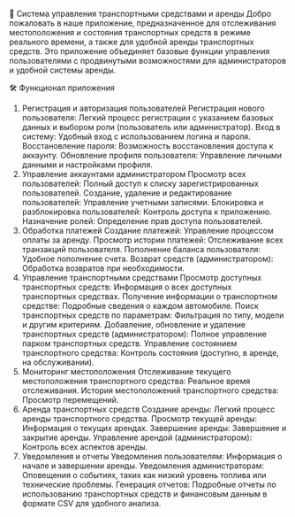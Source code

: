 🚗 Система управления транспортными средствами и аренды
Добро пожаловать в наше приложение, предназначенное для отслеживания местоположения и состояния транспортных средств в режиме реального времени, а также для удобной аренды транспортных средств. Это приложение объединяет базовые функции управления пользователями с продвинутыми возможностями для администраторов и удобной системы аренды.

🛠️ Функционал приложения
1. Регистрация и авторизация пользователей
Регистрация нового пользователя: Легкий процесс регистрации с указанием базовых данных и выбором роли (пользователь или администратор).
Вход в систему: Удобный вход с использованием логина и пароля.
Восстановление пароля: Возможность восстановления доступа к аккаунту.
Обновление профиля пользователя: Управление личными данными и настройками профиля.
2. Управление аккаунтами администратором
Просмотр всех пользователей: Полный доступ к списку зарегистрированных пользователей.
Создание, удаление и редактирование пользователей: Управление учетными записями.
Блокировка и разблокировка пользователей: Контроль доступа к приложению.
Назначение ролей: Определение прав доступа пользователей.
3. Обработка платежей
Создание платежей: Управление процессом оплаты за аренду.
Просмотр истории платежей: Отслеживание всех транзакций пользователя.
Пополнение баланса пользователя: Удобное пополнение счета.
Возврат средств (администратором): Обработка возвратов при необходимости.
4. Управление транспортными средствами
Просмотр доступных транспортных средств: Информация о всех доступных транспортных средствах.
Получение информации о транспортном средстве: Подробные сведения о каждом автомобиле.
Поиск транспортных средств по параметрам: Фильтрация по типу, модели и другим критериям.
Добавление, обновление и удаление транспортных средств (администратором): Полное управление парком транспортных средств.
Управление состоянием транспортного средства: Контроль состояния (доступно, в аренде, на обслуживании).
5. Мониторинг местоположения
Отслеживание текущего местоположения транспортного средства: Реальное время отслеживания.
История местоположений транспортного средства: Просмотр перемещений.
6. Аренда транспортных средств
Создание аренды: Легкий процесс аренды транспортного средства.
Просмотр текущей аренды: Информация о текущих арендах.
Завершение аренды: Завершение и закрытие аренды.
Управление арендой (администратором): Контроль всех аспектов аренды.
7. Уведомления и отчеты
Уведомления пользователям: Информация о начале и завершении аренды.
Уведомления администраторам: Оповещения о событиях, таких как низкий уровень топлива или технические проблемы.
Генерация отчетов: Подробные отчеты по использованию транспортных средств и финансовым данным в формате CSV для удобного анализа.
